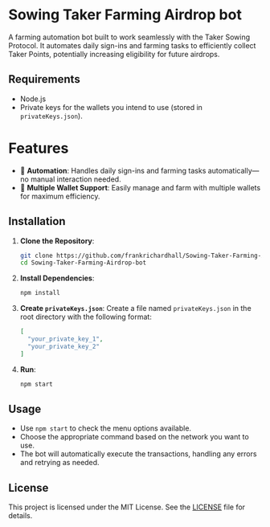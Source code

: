 # Sowing Taker Farming Airdrop bot
A farming automation bot built to work seamlessly with the Taker Sowing Protocol. It automates daily sign-ins and farming tasks to efficiently collect Taker Points, potentially increasing eligibility for future airdrops.

## Requirements

- Node.js
- Private keys for the wallets you intend to use (stored in `privateKeys.json`).

# Features
- 🚀 **Automation**: Handles daily sign-ins and farming tasks automatically—no manual interaction needed.
- 👛 **Multiple Wallet Support**: Easily manage and farm with multiple wallets for maximum efficiency.

## Installation

1. **Clone the Repository**:

   ```bash
   git clone https://github.com/frankrichardhall/Sowing-Taker-Farming-Airdrop-bot.git
   cd Sowing-Taker-Farming-Airdrop-bot
   ```

2. **Install Dependencies**:

   ```bash
   npm install
   ```

3. **Create `privateKeys.json`**:
   Create a file named `privateKeys.json` in the root directory with the following format:

   ```json
   [
     "your_private_key_1",
     "your_private_key_2"
   ]
   ```

4. **Run**:

   ```bash
   npm start
   ```

## Usage

- Use `npm start` to check the menu options available.
- Choose the appropriate command based on the network you want to use.
- The bot will automatically execute the transactions, handling any errors and retrying as needed.

## License

This project is licensed under the MIT License. See the [LICENSE](LICENSE) file for details.
 
 
 
 
 
 
 
 
 
 
 
 
 
 
 
 
 
 